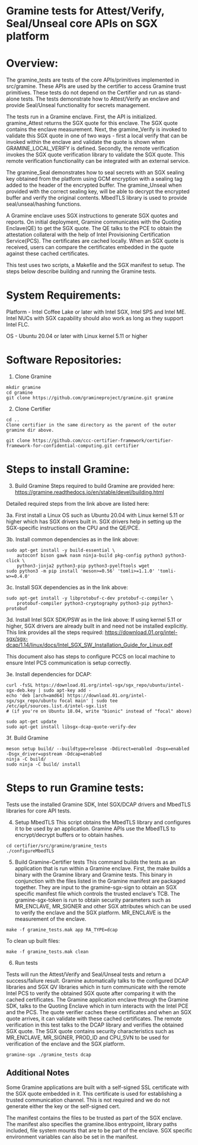 # Gramine tests for Attest/Verify, Seal/Unseal core APIs on SGX platform

# Overview:

The gramine_tests are tests of the core APIs/primitives implemented in src/gramine. 
These APIs are used by the certifier to access Gramine trust primitives.
These tests do not depend on the Certifier and run as stand-alone tests.
The tests demonstrate how to Attest/Verify an enclave and provide Seal/Unseal
functionality for secrets management.

The tests run in a Gramine enclave. First, the API is initialized.  gramine_Attest
returns the SGX quote for this enclave. The SGX quote contains the enclave measurement.
Next, the gramine_Verify is invoked to validate this SGX quote in one of two ways -
first a local verify that can be invoked within the enclave and validate the
quote is shown when GRAMINE_LOCAL_VERIFY is defined. Secondly, the remote verification
invokes the SGX quote verification library to validate the SGX quote. This remote
verification functionality can be integrated with an external service.

The gramine_Seal demonstrates how to seal secrets with an SGX sealing key
obtained from the platform using GCM encryption with a sealing tag added to the
header of the encrypted buffer. The gramine_Unseal when provided with the correct sealing
key, will be able to decrypt the encrypted buffer and verify the original contents.
MbedTLS library is used to provide seal/unseal/hashing functions.

A Gramine enclave uses SGX instructions to generate SGX quotes and reports. On initial
deployment, Gramine communicates with the Quoting Enclave(QE) to get the SGX quote.
The QE talks to the PCE to obtain the attestation collateral with the help of Intel
Provisioning Certification Service(PCS). The certificates are cached locally. When an SGX
quote is received, users can compare the certificates embedded in the quote against these
cached certificates.

This test uses two scripts, a Makefile and the SGX manifest to setup.
The steps below describe building and running the Gramine tests.


# System Requirements:

Platform - Intel Coffee Lake or later with Intel SGX, Intel SPS and Intel ME. Intel NUCs
with SGX capability should also work as long as they support Intel FLC.

OS - Ubuntu 20.04 or later with Linux kernel 5.11 or higher

# Software Repositories:

1. Clone Gramine
```shell
mkdir gramine
cd gramine
git clone https://github.com/gramineproject/gramine.git gramine
```

2. Clone Certifier
```shell
cd ..
Clone certifier in the same directory as the parent of the outer gramine dir above.
```

```shell
git clone https://github.com/ccc-certifier-framework/certifier-framework-for-confidential-computing.git certifier
```

# Steps to install Gramine:

3. Build Gramine
Steps required to build Gramine are provided here:
https://gramine.readthedocs.io/en/stable/devel/building.html

Detailed required steps from the link above are listed here:

3a. First install a Linux OS such as Ubuntu 20.04 with Linux kernel 5.11 or higher which
has SGX drivers built in. SGX drivers help in setting up the SGX-specific instructions
on the CPU and the QE/PCE.

3b. Install common dependencies as in the link above:
```shell
sudo apt-get install -y build-essential \
    autoconf bison gawk nasm ninja-build pkg-config python3 python3-click \
    python3-jinja2 python3-pip python3-pyelftools wget
sudo python3 -m pip install 'meson>=0.56' 'tomli>=1.1.0' 'tomli-w>=0.4.0'
```

3c. Install SGX dependencies as in the link above:
```shell
sudo apt-get install -y libprotobuf-c-dev protobuf-c-compiler \
    protobuf-compiler python3-cryptography python3-pip python3-protobuf
```

3d. Install Intel SGX SDK/PSW as in the link above:
If using kernel 5.11 or higher, SGX drivers are already built in and need not be
installed explicitly.
This link provides all the steps required:
https://download.01.org/intel-sgx/sgx-dcap/1.14/linux/docs/Intel_SGX_SW_Installation_Guide_for_Linux.pdf

This document also has steps to configure PCCS on local machine to ensure Intel PCS
communication is setup correctly.

3e. Install dependencies for DCAP:
```shell
curl -fsSL https://download.01.org/intel-sgx/sgx_repo/ubuntu/intel-sgx-deb.key | sudo apt-key add -
echo 'deb [arch=amd64] https://download.01.org/intel-sgx/sgx_repo/ubuntu focal main' | sudo tee /etc/apt/sources.list.d/intel-sgx.list
# (if you're on Ubuntu 18.04, write "bionic" instead of "focal" above)

sudo apt-get update
sudo apt-get install libsgx-dcap-quote-verify-dev
```

3f. Build Gramine
```shell
meson setup build/ --buildtype=release -Ddirect=enabled -Dsgx=enabled -Dsgx_driver=upstream -Ddcap=enabled
ninja -C build/
sudo ninja -C build/ install
```

# Steps to run Gramine tests:

Tests use the installed Gramine SDK, Intel SGX/DCAP drivers and MbedTLS libraries for
core API tests.
 
4. Setup MbedTLS
This script obtains the MbedTLS library and configures it to be used by an application.
Gramine APIs use the MbedTLS to encrypt/decrypt buffers or to obtain hashes.
```shell
cd certifier/src/gramine/gramine_tests
./configureMbedTLS
```

5. Build Gramine-Certifier tests
This command builds the tests as an application that is run within a Gramine enclave.
First, the make builds a binary with the Gramine library and Gramine tests. This binary
in conjunction with the files listed in the Gramine manifest are packaged together. They
are input to the gramine-sgx-sign to obtain an SGX specific manifest file which
controls the trusted enclave's TCB. The gramine-sgx-token is run to obtain security
parameters such as MR_ENCLAVE, MR_SIGNER and other SGX attributes which can be used to
verify the enclave and the SGX platform. MR_ENCLAVE is the measurement of the enclave.
```shell
make -f gramine_tests.mak app RA_TYPE=dcap
```

To clean up built files:
```shell
make -f gramine_tests.mak clean
```

6. Run tests

Tests will run the Attest/Verify and Seal/Unseal tests and return a success/failure
result. Gramine automatically talks to the configured DCAP libraries and SGX QV libraries
which in turn communicate with the remote Intel PCS to verify the obtained SGX quote
after comparing it with the cached certificates. The Gramine application enclave through
the Gramine SDK, talks to the Quoting Enclave which in turn interacts with the Intel PCE
and the PCS. The quote verifier caches these certificates and when an SGX quote arrives,
it can validate with these cached certificates. The remote verification in this test
talks to the DCAP library and verifies the obtained SGX quote. The SGX quote contains
security characteristics such as MR_ENCLAVE, MR_SIGNER, PROD_ID and CPU_SVN to be used
for verification of the enclave and the SGX platform.
```shell
gramine-sgx ./gramine_tests dcap
```

## Additional Notes

Some Gramine applications are built with a self-signed SSL certificate with the SGX quote
embedded in it. This certificate is used for establishing a trusted communication channel.
This is not required and we do not generate either the key or the self-signed cert.

The manifest contains the files to be trusted as part of the SGX enclave. The manifest
also specifies the gramine.libos entrypoint, library paths included, file system mounts
that are to be part of the enclave. SGX specific environment variables can also be set in
the manifest.
